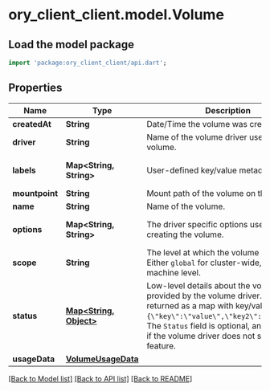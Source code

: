 # ory_client_client.model.Volume

## Load the model package
```dart
import 'package:ory_client_client/api.dart';
```

## Properties
Name | Type | Description | Notes
------------ | ------------- | ------------- | -------------
**createdAt** | **String** | Date/Time the volume was created. | [optional] 
**driver** | **String** | Name of the volume driver used by the volume. | 
**labels** | **Map<String, String>** | User-defined key/value metadata. | [default to const {}]
**mountpoint** | **String** | Mount path of the volume on the host. | 
**name** | **String** | Name of the volume. | 
**options** | **Map<String, String>** | The driver specific options used when creating the volume. | [default to const {}]
**scope** | **String** | The level at which the volume exists. Either `global` for cluster-wide, or `local` for machine level. | 
**status** | [**Map<String, Object>**](Object.md) | Low-level details about the volume, provided by the volume driver. Details are returned as a map with key/value pairs: `{\"key\":\"value\",\"key2\":\"value2\"}`.  The `Status` field is optional, and is omitted if the volume driver does not support this feature. | [optional] [default to const {}]
**usageData** | [**VolumeUsageData**](VolumeUsageData.md) |  | [optional] 

[[Back to Model list]](../README.md#documentation-for-models) [[Back to API list]](../README.md#documentation-for-api-endpoints) [[Back to README]](../README.md)


